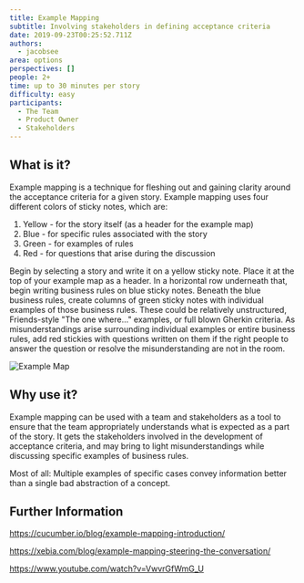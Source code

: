 ```yaml
---
title: Example Mapping
subtitle: Involving stakeholders in defining acceptance criteria
date: 2019-09-23T00:25:52.711Z
authors:
  - jacobsee
area: options
perspectives: []
people: 2+
time: up to 30 minutes per story
difficulty: easy
participants:
  - The Team
  - Product Owner
  - Stakeholders
---
```

## What is it?

Example mapping is a technique for fleshing out and gaining clarity around the acceptance criteria for a given story. Example mapping uses four different colors of sticky notes, which are:

1. Yellow - for the story itself (as a header for the example map)
2. Blue - for specific rules associated with the story
3. Green - for examples of rules
4. Red - for questions that arise during the discussion

Begin by selecting a story and write it on a yellow sticky note. Place it at the top of your example map as a header. In a horizontal row underneath that, begin writing business rules on blue sticky notes. Beneath the blue business rules, create columns of green sticky notes with individual examples of those business rules. These could be relatively unstructured, Friends-style "The one where..." examples, or full blown Gherkin criteria. As misunderstandings arise surrounding individual examples or entire business rules, add red stickies with questions written on them if the right people to answer the question or resolve the misunderstanding are not in the room.

![](/images/example-mapping-1-.png "Example Map")

## Why use it?

Example mapping can be used with a team and stakeholders as a tool to ensure that the team appropriately understands what is expected as a part of the story. It gets the stakeholders involved in the development of acceptance criteria, and may bring to light misunderstandings while discussing specific examples of business rules.

Most of all: Multiple examples of specific cases convey information better than a single bad abstraction of a concept.

## Further Information

<https://cucumber.io/blog/example-mapping-introduction/>

<https://xebia.com/blog/example-mapping-steering-the-conversation/>

<https://www.youtube.com/watch?v=VwvrGfWmG_U>
